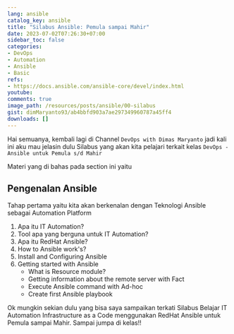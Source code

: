 ```yaml
---
lang: ansible
catalog_key: ansible
title: "Silabus Ansible: Pemula sampai Mahir"
date: 2023-07-02T07:26:30+07:00
sidebar_toc: false
categories:
- DevOps
- Automation
- Ansible
- Basic
refs: 
- https://docs.ansible.com/ansible-core/devel/index.html
youtube: 
comments: true
image_path: /resources/posts/ansible/00-silabus
gist: dimMaryanto93/ab4bbfd903a7ae297349960787a45ff4
downloads: []
---
```


Hai semuanya, kembali lagi di Channel `DevOps with Dimas Maryanto` jadi kali ini aku mau jelasin dulu Silabus yang akan kita pelajari terkait kelas `DevOps - Ansible untuk Pemula s/d Mahir`

Materi yang di bahas pada section ini yaitu

<!--more-->

## Pengenalan Ansible

Tahap pertama yaitu kita akan berkenalan dengan Teknologi Ansible sebagai Automation Platform

1. Apa itu IT Automation?
2. Tool apa yang berguna untuk IT Automation?
3. Apa itu RedHat Ansible?
4. How to Ansible work's?
5. Install and Configuring Ansible
6. Getting started with Ansible
    - What is Resource module?
    - Getting information about the remote server with Fact
    - Execute Ansible command with Ad-hoc
    - Create first Ansible playbook

Ok mungkin sekian dulu yang bisa saya sampaikan terkati Silabus Belajar IT Automation Infrastructure as a Code menggunakan RedHat Ansible untuk Pemula sampai Mahir. Sampai jumpa di kelas!!